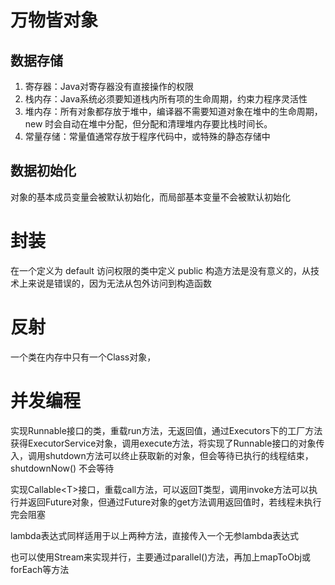 # 万物皆对象

## 数据存储

1. 寄存器：Java对寄存器没有直接操作的权限
2. 栈内存：Java系统必须要知道栈内所有项的生命周期，约束力程序灵活性
3. 堆内存：所有对象都存放于堆中，编译器不需要知道对象在堆中的生命周期，new 时会自动在堆中分配，但分配和清理堆内存要比栈时间长。
4. 常量存储：常量值通常存放于程序代码中，或特殊的静态存储中

## 数据初始化

对象的基本成员变量会被默认初始化，而局部基本变量不会被默认初始化

# 封装

在一个定义为 default 访问权限的类中定义 public 构造方法是没有意义的，从技术上来说是错误的，因为无法从包外访问到构造函数

# 反射

一个类在内存中只有一个Class对象，

# 并发编程

实现Runnable接口的类，重载run方法，无返回值，通过Executors下的工厂方法获得ExecutorService对象，调用execute方法，将实现了Runnable接口的对象传入，调用shutdown方法可以终止获取新的对象，但会等待已执行的线程结束，shutdownNow() 不会等待

实现Callable\<T>接口，重载call方法，可以返回T类型，调用invoke方法可以执行并返回Future对象，但通过Future对象的get方法调用返回值时，若线程未执行完会阻塞

lambda表达式同样适用于以上两种方法，直接传入一个无参lambda表达式

也可以使用Stream来实现并行，主要通过parallel()方法，再加上mapToObj或forEach等方法
